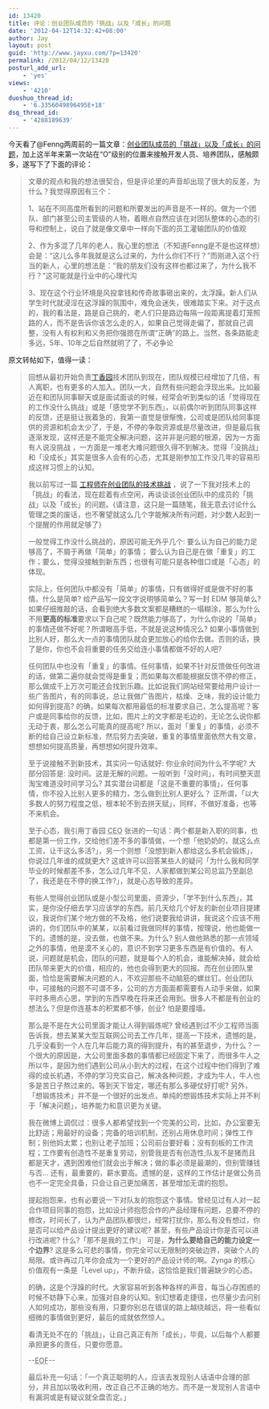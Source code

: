 ```yaml
---
id: 13420
title: 评论：创业团队成员的「挑战」以及「成长」的问题
date: '2012-04-12T14:32:42+08:00'
author: Jay
layout: post
guid: 'http://www.jayxu.com/?p=13420'
permalink: /2012/04/12/13420
posturl_add_url:
    - 'yes'
views:
    - '4210'
duoshuo_thread_id:
    - '6.3356049896495E+18'
dsq_thread_id:
    - '4288189639'
---
```


今天看了@Fenng两周前的一篇文章：<a href="http://www.dbanotes.net/startup/Challenge_and_Grow_up.html" target="_blank">创业团队成员的「挑战」以及「成长」的问题</a>，加上这半年来第一次站在“O”级别的位置来接触开发人员、培养团队，感触颇多，遂写下了下面的评论：
<blockquote>文章的观点和我的想法很契合，但是评论里的声音却出现了很大的反差，为什么？我觉得原因有三个：

1、站在不同高度所看到的问题和所要发出的声音是不一样的。做为一个团队、部门甚至公司主管级的人物，着眼点自然应该在对团队整体的心态的引导和控制上，说白了就是像文章中一样向下面的员工灌输团队的价值观

2、作为多混了几年的老人，我心里的想法（不知道Fenng是不是也这样想）会是：“这儿么多年我就是这么过来的，为什么你们不行？”而刚进入这个行当的新人，心里的想法是：“我的朋友们没有这样也都过来了，为什么我不行？”这可能就是行业中的心理代沟

3、现在这个行业环境是风投拿钱和传奇故事砸出来的，太浮躁。新人们从学生时代就浸淫在这浮躁的氛围中，难免会迷失，很难踏实下来。对于这点的，我的看法是，路是自己挑的，老人们只是路边每隔一段距离提着灯笼照路的人，而不是告诉你该怎么走的人，如果自己觉得走偏了，那就自己调整，没有人有权利和义务把你强摁在所谓“正确”的路上。当然，各条路能走多远，5年、10年之后自然就明了了，不必争论</blockquote>
原文转帖如下，值得一读：
<blockquote>回想从最初开始负责<a href="http://www.dxy.cn/">丁香园</a>技术团队到现在，团队规模已经增加了几倍，有人离职，也有更多的人加入。团队一大，自然有些问题会浮现出来。比如最近在和团队同事聊天或是面试面谈的时候，经常会听到类似的话「觉得现在的工作没什么挑战」或是「感觉学不到东西」，以前偶尔听到团队同事这样的反馈，还是挺让我着急的，我第一直觉是很惭愧，公司或是团队给同事提供的资源和机会太少了，于是，不停的争取资源或是尽量改进，但是最后我逐渐发现，这样还是不能完全解决问题，这并非是问题的根源，因为一方面有人说没挑战 ，一方面是一堆老大难问题很久得不到解决。觉得「没挑战」和「没成长」其实是很多人会有的心态，尤其是刚参加工作没几年的容易形成这样习惯上的认知。

我以前写过一篇&nbsp;<a href="http://www.dbanotes.net/startup/challenge_for_engineer_at_startup.html">工程师在创业团队的技术挑战</a>&nbsp;，说了一下我对技术上的「挑战」的看法，现在趁着有点空闲，再谈谈谈创业团队中的成员的「挑战」以及「成长」的问题。{请注意，这只是一篇随笔，我无意去讨论什么管理之类的废话，也不奢望就这么几个字能解决所有问题，对少数人起到一个提醒的作用就足够了}

一般觉得工作没什么挑战的，原因可能无外乎几个: 要么认为自己的能力足够高了，不屑于再做「简单」的事情； 要么认为自己是在做「重复」的工作；要么，觉得没接触到新东西；也很有可能只是各种借口或是「心态」的体现。

实际上，任何团队中都没有「简单」的事情，只有做得好或是做不好的事情。什么是简单? 给产品写一段文字说明够简单么？写一封 EDM 够简单么? 如果仔细推敲的话，会看到绝大多数文案都是糟糕的一塌糊涂，那么为什么不用<strong>更高的标准</strong>要求以下自己呢？既然能力够高了，为什么你说的「简单」的事情还做不好呢？所谓眼高手低，不就是说这种情况么? 如果小事情做到比别人好，那么大一点的事情团队就会更加放心的给你去做。否则的话，换了是你，你也不会将重要的任务交给连小事情都做不好的人吧?

任何团队中也没有「重复」的事情。任何事情，如果不针对反馈做任何改进的话，做第二遍你就会觉得是重复；而如果每次都能根据反馈不停的修正，那么做成千上万次可能还会找到乐趣。比如说我们网站经常要给用户设计一些广告图片，有的同事说，总让我做广告图片，枯燥、乏味，我的设计能力如何得到提高? 的确，如果每次都用最低的标准要求自己，怎么提高呢？客户或是同事给你的反馈，比如，图片上的文字都是毛边的，无论怎么说你都无动于衷，那么怎么可能真的提高呢? 所以，面对「重复」的事情，必须不断的给自己设立新标准，然后努力去突破，重复的事情里面依然大有文章，想想如何提高质量，再想想如何提升效率。

至于说接触不到新技术，其实问一句话就好: 你业余时间为什么不学呢? 大部分回答是: 没时间。这是无解的问题。一般听到「没时间」，有时间整天逛淘宝难道没时间学习么? 其实潜台词都是「这是不重要的事情」，任何事情，你不投入比别人更多的精力，怎么做到比别人更好么？ 正所谓，「以大多数人的努力程度之低，根本轮不到去拼天赋」，同样，不做好准备，也等不来机会。

至于心态，我引用丁香园&nbsp;<acronym title="Chief Executive Officer ">CEO</acronym>&nbsp;张进的一句话：两个都是新入职的同事，也都是第一份工作，交给他们差不多的事情做，一个想「他奶奶的，就这么点工资，让干这么多活?」，另一个则想「没想到新人都给这么多机会锻炼」，你说过几年谁的成就更大? 这或许可以回答某些人的疑问「为什么我和同学毕业的时候都差不多，怎么过几年不见，人家都做到某公司总监乃至副总了，我还是在不停的换工作?」，就是心态导致的差异。

有些人觉得创业团队或是小型公司里面，资源少，「学不到什么东西」，其实，是你没仔细去学习应该学的东西。前几天给几个好友的新创业项目提建议，我说你们某个地方做的不及格，他们说要我给讲讲，我说这个应该不用讲的，你们团队中的某某，以前看过我做同样的事情，按理说，他也能做一下的。遗憾的是，没去做，也做不来。为什么? 别人做他熟悉的那一点领域之外的事情，他是漠不关心的，意识不到学习更多东西是有价值的。有人说，问题就是机会，团队的问题，就是每个人的机会，谁能解决掉，就会给团队带来更大的价值，相应的，他也会得到更大的回报。而在创业团队里面，恰恰是需要解决问题的人，不欢迎那些不动脑筋的螺丝钉。创业团队中，可接触的问题不可谓不多，公司的方方面面都需要有人动手来做，如果平时多用点心思，学到的东西早晚在将来还会用到。很多人不都是有创业的想法么？但是你连基本的积累都不够，创业? 怕是要撞墙。

那么是不是在大公司里面才能让人得到锻炼呢? 曾经遇到过不少工程师当面告诉我，想去某某大型互联网公司去工作几年，提高一下技术，遗憾的是，几乎没看到一个人在几年后能力真的得到提升，有的甚至退步，为什么？一个很大的原因是，大公司里面多数的事情都已经固定下来了，而很多牛人之所以牛，是因为他们遇到公司从小到大的过程，在这个过程中他们得到了难得的成长机遇，不停的学习充实自己，解决各种问题，才成为牛人，牛人也多是苦日子熬过来的。等到天下皆定，哪还有那么多硬仗好打呢? 另外，「想锻炼技术」并不是一个很好的出发点，单纯的想锻炼技术实际上并不利于「解决问题」，培养能力和意识更为关键。

我在微博上调侃过：很多人都希望找到一个完美的公司，比如，办公室要无比舒适；用最好的设备；完备的培训机制，还别占用休息时间；弹性工作制；别他妈太累；也别让老子加班；公司前台要好看；没有刻板的工作流程；工作要有创造性不是重复劳动，别管我是否有创造性;队友不是猪而且都是天才，遇到困难他们就会出手解决；做的事必须是最潮的，但别管赚钱与否... 还有，最重要的，薪水要高。遗憾的是，这样的工作估计是做公务员也不一定完全具备，只会让自己更加痛苦，甚至增加无谓的抱怨。

提起抱怨来，也有必要说一下对队友的抱怨这个事情。曾经见过有人对一起合作项目同事的抱怨，比如设计师抱怨合作的产品经理有问题，总要不停的修改，时间长了，认为产品团队都很烂，经常打扰你，那么有没有想过，你是否可以给产品设计提出更好的建议呢? 甚至，有些产品设计你是否可以进行改进呢? 什么?「那不是我的工作!」 可是，<strong>为什么要给自己的能力设定一个边界</strong>? 这是多么可悲的事情，你完全可以无限制的突破边界，突破个人的局限。或许再过几年你会成为一个更好的产品设计师的啊。Zynga 的核心价值观有一条是「Level up」，不断升级，这恰恰是我们普遍缺少的心态。

的确，这是个浮躁的时代。大家容易听到各种各样的声音，每当心存困惑的时候不妨静下心来，加强对自身的认知。别幻想着走捷径，也尽量少去问别人如何成功，那些没有用，只要你别总在错误的路上越绕越远，将一些看似细微的事情做到更好，最后的成就依然惊人。

看清无处不在的「挑战」，让自己真正有所「成长」，毕竟，以后每个人都要承担更多的责任，只要你愿意。

--<acronym title="End of File ">EOF</acronym>--

最后补充一句话：「一个真正聪明的人，应该去发现别人话语中合理的部分，并且加以吸收利用，改正自己不正确的地方。而不是一发现别人言语中有漏洞或是有疑议就全盘否定。」</blockquote>